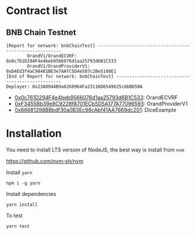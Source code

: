 # Contract list

## BNB Chain Testnet

```text
[Report for network: bnbChainTest] --------------------------------------------------------
        OrandV1/OrandECVRF:                              0x0c761D294F4e4beb9566076d1aa25793d6B1C533
        OrandV1/OrandProviderV1:                         0xD4Ed3f4aC98481BE3e7AAfC5D4e507c2Be5108E1
[End of Report for network: bnbChainTest] -------------------------------------------------
Deployer: 0x23A0944B9a8260964Fa23116D6549625c6bBD50A
```

- [0x0c761D294F4e4beb9566076d1aa25793d6B1C533](https://testnet.bscscan.com/address/0x0c761D294F4e4beb9566076d1aa25793d6B1C533): OrandECVRF
- [0xF3455Bb39e8C9228f8701ECb5D5A177A77096593](https://testnet.bscscan.com/address/0xF3455Bb39e8C9228f8701ECb5D5A177A77096593): OrandProviderV1
- [0x66681298BBbdf30a0B3Ec98cAbf41AA7669dc201](https://testnet.bscscan.com/address/0x66681298BBbdf30a0B3Ec98cAbf41AA7669dc201): DiceExample

# Installation

You need to install LTS version of NodeJS, the best way is install from `nvm`

https://github.com/nvm-sh/nvm

Install `yarn`

```
npm i -g yarn
```

Install dependencies

```
yarn install
```

To test

```
yarn test
```
